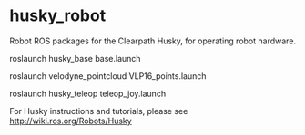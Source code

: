 husky_robot
===========

Robot ROS packages for the Clearpath Husky, for operating robot hardware.
 
roslaunch husky_base base.launch
 
roslaunch velodyne_pointcloud VLP16_points.launch
 
roslaunch husky_teleop teleop_joy.launch



For Husky instructions and tutorials, please see http://wiki.ros.org/Robots/Husky
